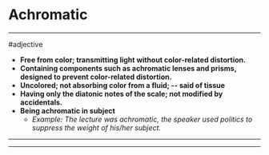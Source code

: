# Achromatic
---
#adjective
- **Free from color; transmitting light without color-related distortion.**
- **Containing components such as achromatic lenses and prisms, designed to prevent color-related distortion.**
- **Uncolored; not absorbing color from a fluid; -- said of tissue**
- **Having only the diatonic notes of the scale; not modified by accidentals.**
- **Being achromatic in subject**
	- _Example: The lecture was achromatic, the speaker used politics to suppress the weight of his/her subject._
---
---
